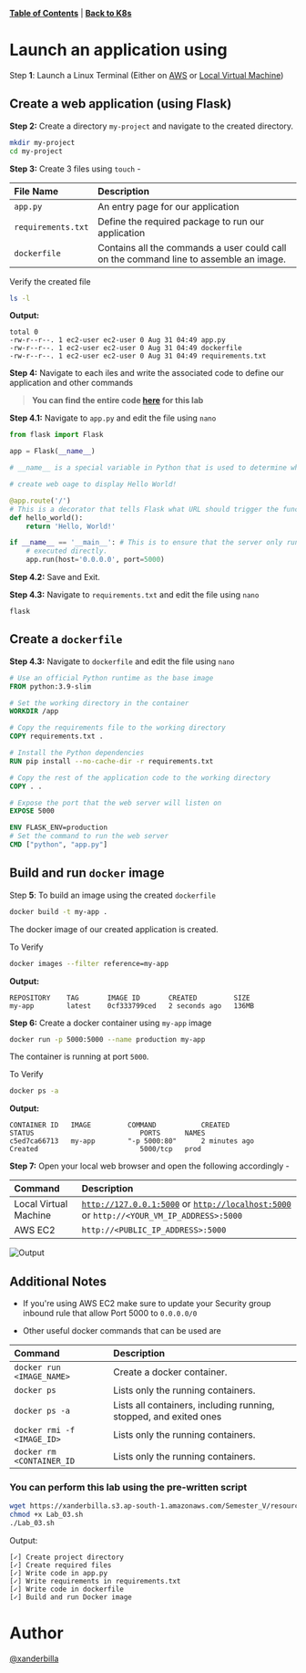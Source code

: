 [**Table of Contents**](https://github.com/xanderbilla/ExamPrep-AWS/blob/main/README.md) | [**Back to K8s**](https://github.com/xanderbilla/ExamPrep-AWS/blob/main/__Docs/K8s/index.md)


# Launch an application using 

Step **1**: Launch a Linux Terminal (Either on [AWS](https://github.com/xanderbilla/ExamPrep-AWS/blob/main/__Docs/K8s/pages/K8s_L01_Installing_Prequisite.md) or [Local Virtual Machine](https://github.com/xanderbilla/ExamPrep-AWS/blob/main/__Docs/K8s/pages/K8s_L02_Setting_MicroK8s_using_on_AWS.md))

## Create a web application (using Flask)

**Step 2:** Create a directory `my-project` and navigate to the created directory.

```bash
mkdir my-project
cd my-project
```

**Step 3:** Create 3 files using `touch` - 

| File Name        | Description                           | 
| :--------------- | :----------------------------------- | 
| `app.py`           | An entry page for our application |
| `requirements.txt` | Define the required package to run our application |
| `dockerfile`       | Contains all the commands a user could call on the command line to assemble an image.|

Verify the created file

```bash
ls -l
```

**Output:**

```
total 0
-rw-r--r--. 1 ec2-user ec2-user 0 Aug 31 04:49 app.py
-rw-r--r--. 1 ec2-user ec2-user 0 Aug 31 04:49 dockerfile
-rw-r--r--. 1 ec2-user ec2-user 0 Aug 31 04:49 requirements.txt
```

**Step 4:** Navigate to each iles and write the associated code to define our application and other commands

> **You can find the entire code [here](https://github.com/xanderbilla/ExamPrep-AWS/tree/main/assets/CSE363/labs/Lab_03/my-project) for this lab**

**Step 4.1:** Navigate to `app.py` and edit the file using `nano` 

```py
from flask import Flask

app = Flask(__name__)

# __name__ is a special variable in Python that is used to determine whether the script is being run on its own or being imported from another module.

# create web oage to display Hello World!

@app.route('/') 
# This is a decorator that tells Flask what URL should trigger the function that follows it.
def hello_world():
    return 'Hello, World!'

if __name__ == '__main__': # This is to ensure that the server only runs if the script is 
    # executed directly.
    app.run(host='0.0.0.0', port=5000)
```

**Step 4.2:** Save and Exit.

**Step 4.3:** Navigate to `requirements.txt` and edit the file using `nano`

```requirements
flask
```
## Create a `dockerfile`

**Step 4.3:** Navigate to `dockerfile` and edit the file using `nano`

```dockerfile
# Use an official Python runtime as the base image
FROM python:3.9-slim

# Set the working directory in the container
WORKDIR /app

# Copy the requirements file to the working directory
COPY requirements.txt .

# Install the Python dependencies
RUN pip install --no-cache-dir -r requirements.txt

# Copy the rest of the application code to the working directory
COPY . .

# Expose the port that the web server will listen on
EXPOSE 5000

ENV FLASK_ENV=production
# Set the command to run the web server
CMD ["python", "app.py"]
```
## Build and run `docker` image

Step **5**: To build an image using the created `dockerfile`

```bash
docker build -t my-app .
```

The docker image of our created application is created.

To Verify

```bash
docker images --filter reference=my-app
```

**Output:**

```
REPOSITORY    TAG       IMAGE ID       CREATED         SIZE
my-app        latest    0cf333799ced   2 seconds ago   136MB
```

**Step 6:** Create a docker container using `my-app` image

```bash
docker run -p 5000:5000 --name production my-app
```

The container is running at port `5000`.

To Verify

```bash
docker ps -a
```

**Output:**

```
CONTAINER ID   IMAGE         COMMAND           CREATED              STATUS                          PORTS      NAMES
c5ed7ca66713   my-app        "-p 5000:80"      2 minutes ago        Created                         5000/tcp   prod
```

**Step 7:** Open your local web browser and open the following accordingly - 

| Command          | Description                           | 
| :--------------- | :------------------------------------ |
| Local Virtual Machine | [`http://127.0.0.1:5000`](http://127.0.0.1:5000) or [`http://localhost:5000`](http://localhost:5000) or `http://<YOUR_VM_IP_ADDRESS>:5000` |
| AWS EC2         | `http://<PUBLIC_IP_ADDRESS>:5000` |

![Output](https://xanderbilla.s3.ap-south-1.amazonaws.com/Semester_V/__assets/K8s_L03_Step_7.png)

## Additional Notes

- If you're using AWS EC2 make sure to update your Security group inbound rule that allow Port 5000 to `0.0.0.0/0`

- Other useful docker commands that can be used are 

| Command          | Description                           | 
| :--------------- | :------------------------------------ |
| `docker run <IMAGE_NAME>`      | Create a docker container.
| `docker ps`      | Lists only the running containers.
| `docker ps -a`   | Lists all containers, including running, stopped, and exited ones |
| `docker rmi -f <IMAGE_ID>`     | Lists only the running containers.
| `docker rm <CONTAINER_ID`      | Lists only the running containers.

### You can perform this lab using the pre-written script

```bash
wget https://xanderbilla.s3.ap-south-1.amazonaws.com/Semester_V/resources/Lab_03.sh > /dev/null 2>&1
chmod +x Lab_03.sh
./Lab_03.sh
```

Output:

```
[✓] Create project directory
[✓] Create required files
[✓] Write code in app.py
[✓] Write requirements in requirements.txt
[✓] Write code in dockerfile
[✓] Build and run Docker image
```

# Author

[@xanderbilla](https://github.com/xanderbilla)
